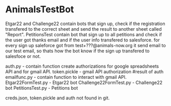 # AnimalsTestBot

Etgar22 and Challenge22 contain bots that sign up, check if the registration transfered to the correct sheet and send the result to another sheet called "Report".
PetitionsTest contain bot that sign up to all petitions and check if the user got thanks email and if the user info transfered to salesforce.
for every sign up saleforce got from test+???@animals-now.org it send email to our test email, so thats how the bot know if the sign up transfered to salesfoce or not.

auth.py - contain function create authorizations for google spreadsheets API and for gmail API.
token.pickle - gmail API authorization #result of auth
emailfunc.py - contain function to interact  with gmail API.
Etgar22FormTest.py - Etgar22 bot
Challenge22FormTest.py - Challenge22 bot
PetitionsTest.py - Petitions bot

creds.json, token.pickle and auth not found in git.
